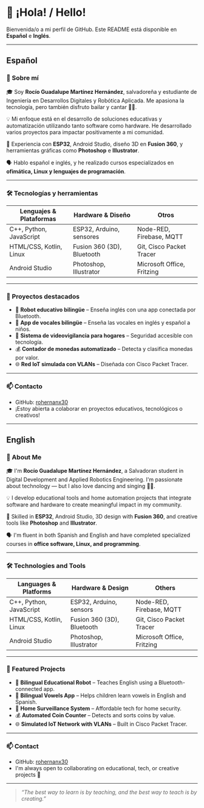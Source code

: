 # 👋 ¡Hola! / Hello!

Bienvenida/o a mi perfil de GitHub. Este README está disponible en **Español** e **Inglés**.

---

## Español

### 🚀 Sobre mí

🎓 Soy **Rocío Guadalupe Martínez Hernández**, salvadoreña y estudiante de Ingeniería en Desarrollos Digitales y Robótica Aplicada. Me apasiona la tecnología, pero también disfruto bailar y cantar 💃🎤.

💡 Mi enfoque está en el desarrollo de soluciones educativas y automatización utilizando tanto software como hardware. He desarrollado varios proyectos para impactar positivamente a mi comunidad.

🔧 Experiencia con **ESP32**, Android Studio, diseño 3D en **Fusion 360**, y herramientas gráficas como **Photoshop** e **Illustrator**.

🗣️ Hablo español e inglés, y he realizado cursos especializados en **ofimática, Linux y lenguajes de programación**.

---

### 🛠️ Tecnologías y herramientas

| Lenguajes & Plataformas   | Hardware & Diseño         | Otros                          |
|----------------------------|----------------------------|---------------------------------|
| C++, Python, JavaScript    | ESP32, Arduino, sensores   | Node-RED, Firebase, MQTT       |
| HTML/CSS, Kotlin, Linux    | Fusion 360 (3D), Bluetooth | Git, Cisco Packet Tracer       |
| Android Studio             | Photoshop, Illustrator     | Microsoft Office, Fritzing     |

---

### 🧩 Proyectos destacados

- 🤖 **Robot educativo bilingüe** – Enseña inglés con una app conectada por Bluetooth.
- 📱 **App de vocales bilingüe** – Enseña las vocales en inglés y español a niños.
- 🎥 **Sistema de videovigilancia para hogares** – Seguridad accesible con tecnología.
- 💰 **Contador de monedas automatizado** – Detecta y clasifica monedas por valor.
- 🌐 **Red IoT simulada con VLANs** – Diseñada con Cisco Packet Tracer.

---

### 📫 Contacto

- GitHub: [rohernanx30](https://github.com/rohernanx30)
- ¡Estoy abierta a colaborar en proyectos educativos, tecnológicos o creativos!

---

## English

### 🚀 About Me

🎓 I'm **Rocío Guadalupe Martínez Hernández**, a Salvadoran student in Digital Development and Applied Robotics Engineering. I'm passionate about technology — but I also love dancing and singing 💃🎤.

💡 I develop educational tools and home automation projects that integrate software and hardware to create meaningful impact in my community.

🔧 Skilled in **ESP32**, Android Studio, 3D design with **Fusion 360**, and creative tools like **Photoshop** and **Illustrator**.

🗣️ I'm fluent in both Spanish and English and have completed specialized courses in **office software, Linux, and programming**.

---

### 🛠️ Technologies and Tools

| Languages & Platforms      | Hardware & Design         | Others                          |
|-----------------------------|----------------------------|----------------------------------|
| C++, Python, JavaScript     | ESP32, Arduino, sensors    | Node-RED, Firebase, MQTT         |
| HTML/CSS, Kotlin, Linux     | Fusion 360 (3D), Bluetooth | Git, Cisco Packet Tracer         |
| Android Studio              | Photoshop, Illustrator     | Microsoft Office, Fritzing       |

---

### 🧩 Featured Projects

- 🤖 **Bilingual Educational Robot** – Teaches English using a Bluetooth-connected app.
- 📱 **Bilingual Vowels App** – Helps children learn vowels in English and Spanish.
- 🎥 **Home Surveillance System** – Affordable tech for home security.
- 💰 **Automated Coin Counter** – Detects and sorts coins by value.
- 🌐 **Simulated IoT Network with VLANs** – Built in Cisco Packet Tracer.

---

### 📫 Contact

- GitHub: [rohernanx30](https://github.com/rohernanx30)
- I'm always open to collaborating on educational, tech, or creative projects 🚀

---

> _“The best way to learn is by teaching, and the best way to teach is by creating.”_
